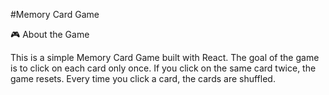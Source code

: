 #Memory Card Game

🎮 About the Game

This is a simple Memory Card Game built with React. The goal of the game is to click on each card only once. If you click on the same card twice, the game resets. Every time you click a card, the cards are shuffled.
